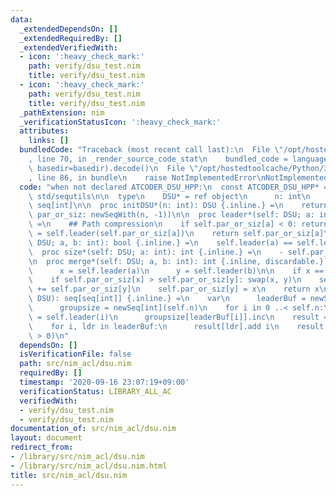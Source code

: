 ```yaml
---
data:
  _extendedDependsOn: []
  _extendedRequiredBy: []
  _extendedVerifiedWith:
  - icon: ':heavy_check_mark:'
    path: verify/dsu_test.nim
    title: verify/dsu_test.nim
  - icon: ':heavy_check_mark:'
    path: verify/dsu_test.nim
    title: verify/dsu_test.nim
  _pathExtension: nim
  _verificationStatusIcon: ':heavy_check_mark:'
  attributes:
    links: []
  bundledCode: "Traceback (most recent call last):\n  File \"/opt/hostedtoolcache/Python/3.8.5/x64/lib/python3.8/site-packages/onlinejudge_verify/documentation/build.py\"\
    , line 70, in _render_source_code_stat\n    bundled_code = language.bundle(stat.path,\
    \ basedir=basedir).decode()\n  File \"/opt/hostedtoolcache/Python/3.8.5/x64/lib/python3.8/site-packages/onlinejudge_verify/languages/nim.py\"\
    , line 86, in bundle\n    raise NotImplementedError\nNotImplementedError\n"
  code: "when not declared ATCODER_DSU_HPP:\n  const ATCODER_DSU_HPP* = 1\n\n  import\
    \ std/sequtils\n\n  type\n    DSU* = ref object\n      n: int\n      par_or_siz:\
    \ seq[int]\n\n  proc initDSU*(n: int): DSU {.inline.} =\n    return DSU(n: n,\
    \ par_or_siz: newSeqWith(n, -1))\n\n  proc leader*(self: DSU; a: int): int {.inline.}\
    \ =\n    ## Path compression\n    if self.par_or_siz[a] < 0: return a\n    self.par_or_siz[a]\
    \ = self.leader(self.par_or_siz[a])\n    return self.par_or_siz[a]\n\n  proc same*(self:\
    \ DSU; a, b: int): bool {.inline.} =\n    self.leader(a) == self.leader(b)\n\n\
    \  proc size*(self: DSU; a: int): int {.inline.} =\n    - self.par_or_siz[self.leader(a)]\n\
    \n  proc merge*(self: DSU; a, b: int): int {.inline, discardable.} =\n\n    var\n\
    \      x = self.leader(a)\n      y = self.leader(b)\n\n    if x == y: return x\n\
    \    if self.par_or_siz[x] > self.par_or_siz[y]: swap(x, y)\n    self.par_or_siz[x]\
    \ += self.par_or_siz[y]\n    self.par_or_siz[y] = x\n    return x\n\n  proc groups*(self:\
    \ DSU): seq[seq[int]] {.inline.} =\n    var\n      leaderBuf = newSeq[int](self.n)\n\
    \      groupsize = newSeq[int](self.n)\n    for i in 0 ..< self.n:\n      leaderBuf[i]\
    \ = self.leader(i)\n      groupsize[leaderBuf[i]].inc\n    result = (0 ..< self.n).mapIt(newSeqOfCap[int](groupsize[it]))\n\
    \    for i, ldr in leaderBuf:\n      result[ldr].add i\n    result.keepItIf(it.len\
    \ > 0)\n"
  dependsOn: []
  isVerificationFile: false
  path: src/nim_acl/dsu.nim
  requiredBy: []
  timestamp: '2020-09-16 23:07:19+09:00'
  verificationStatus: LIBRARY_ALL_AC
  verifiedWith:
  - verify/dsu_test.nim
  - verify/dsu_test.nim
documentation_of: src/nim_acl/dsu.nim
layout: document
redirect_from:
- /library/src/nim_acl/dsu.nim
- /library/src/nim_acl/dsu.nim.html
title: src/nim_acl/dsu.nim
---
```

